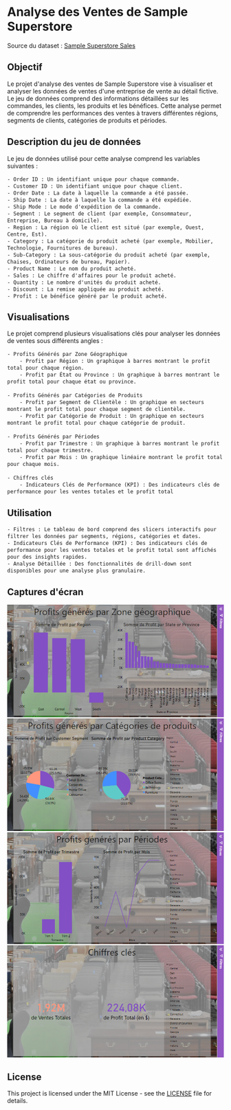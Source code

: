 # Analyse des Ventes de Sample Superstore

Source du dataset : [Sample Superstore Sales](https://hackernoon.com/13-best-datasets-for-power-bi-practice)

## Objectif

Le projet d'analyse des ventes de Sample Superstore vise à visualiser et analyser les données de ventes d'une entreprise de vente au détail fictive. Le jeu de données comprend des informations détaillées sur les commandes, les clients, les produits et les bénéfices. Cette analyse permet de comprendre les performances des ventes à travers différentes régions, segments de clients, catégories de produits et périodes.


## Description du jeu de données

Le jeu de données utilisé pour cette analyse comprend les variables suivantes :

    - Order ID : Un identifiant unique pour chaque commande.
    - Customer ID : Un identifiant unique pour chaque client.
    - Order Date : La date à laquelle la commande a été passée.
    - Ship Date : La date à laquelle la commande a été expédiée.
    - Ship Mode : Le mode d'expédition de la commande.
    - Segment : Le segment de client (par exemple, Consommateur, Entreprise, Bureau à domicile).
    - Region : La région où le client est situé (par exemple, Ouest, Centre, Est).
    - Category : La catégorie du produit acheté (par exemple, Mobilier, Technologie, Fournitures de bureau).
    - Sub-Category : La sous-catégorie du produit acheté (par exemple, Chaises, Ordinateurs de bureau, Papier).
    - Product Name : Le nom du produit acheté.
    - Sales : Le chiffre d'affaires pour le produit acheté.
    - Quantity : Le nombre d'unités du produit acheté.
    - Discount : La remise appliquée au produit acheté.
    - Profit : Le bénéfice généré par le produit acheté.

## Visualisations

Le projet comprend plusieurs visualisations clés pour analyser les données de ventes sous différents angles :

    - Profits Générés par Zone Géographique
        - Profit par Région : Un graphique à barres montrant le profit total pour chaque région.
        - Profit par État ou Province : Un graphique à barres montrant le profit total pour chaque état ou province.

    - Profits Générés par Catégories de Produits
        - Profit par Segment de Clientèle : Un graphique en secteurs montrant le profit total pour chaque segment de clientèle.
        - Profit par Catégorie de Produit : Un graphique en secteurs montrant le profit total pour chaque catégorie de produit.

    - Profits Générés par Périodes
        - Profit par Trimestre : Un graphique à barres montrant le profit total pour chaque trimestre.
        - Profit par Mois : Un graphique linéaire montrant le profit total pour chaque mois.

    - Chiffres clés
        - Indicateurs Clés de Performance (KPI) : Des indicateurs clés de performance pour les ventes totales et le profit total

## Utilisation

    - Filtres : Le tableau de bord comprend des slicers interactifs pour filtrer les données par segments, régions, catégories et dates.
    - Indicateurs Clés de Performance (KPI) : Des indicateurs clés de performance pour les ventes totales et le profit total sont affichés pour des insights rapides.
    - Analyse Détaillée : Des fonctionnalités de drill-down sont disponibles pour une analyse plus granulaire.

## Captures d'écran

![BI](./imageBI1.png)
![BI](./imageBI2.png)
![BI](./imageBI3.png)
![BI](./imageBI4.png)

## License

This project is licensed under the MIT License - see the [LICENSE](LICENSE) file for details.

